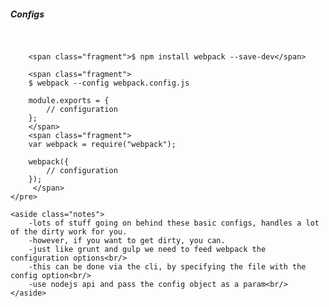 <section>
    <h5>Configs</h5>
    <pre class="">

        <span class="fragment">$ npm install webpack --save-dev</span>

        <span class="fragment">
        $ webpack --config webpack.config.js

        module.exports = {
            // configuration
        };
        </span>
        <span class="fragment">
        var webpack = require("webpack");

        webpack({
            // configuration
        });
         </span>
    </pre>

    <aside class="notes">
        -lots of stuff going on behind these basic configs, handles a lot of the dirty work for you.
        -however, if you want to get dirty, you can.
        -just like grunt and gulp we need to feed webpack the configuration options<br/>
        -this can be done via the cli, by specifying the file with the config option<br/>
        -use nodejs api and pass the config object as a param<br/>
    </aside>
</section>
